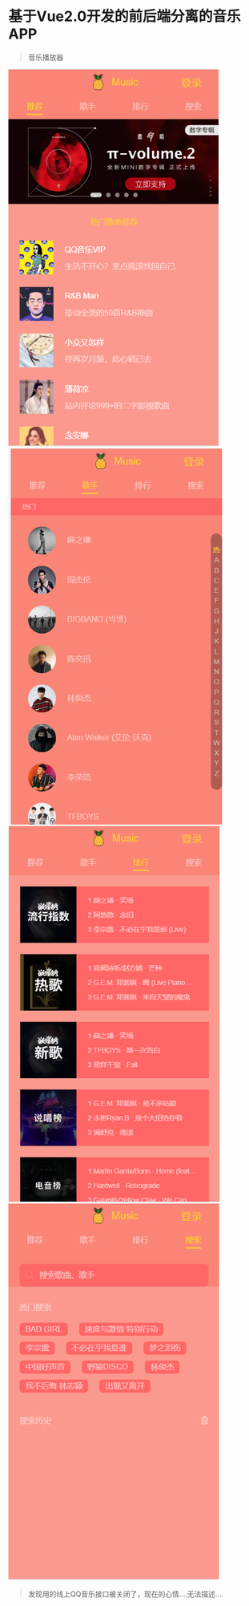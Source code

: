 # 基于Vue2.0开发的前后端分离的音乐APP

> 音乐播放器

![image](https://github.com/LilyChenlin/imageStore/blob/master/images/1.png)
![image](https://github.com/LilyChenlin/imageStore/blob/master/images/2.png)
![image](https://github.com/LilyChenlin/imageStore/blob/master/images/3.png)
![image](https://github.com/LilyChenlin/imageStore/blob/master/images/4.png)
> 发现用的线上QQ音乐接口被关闭了，现在的心情....无法描述....
